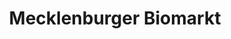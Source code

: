 ---
title: "Mecklenburger Biomarkt"
url: /rostock/mecklenburger-biomarkt-an-der-oberkante/
shop: Supermarkt
---